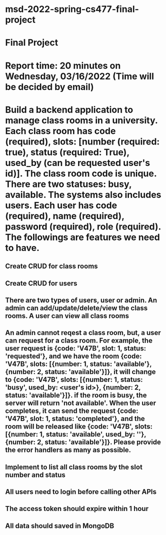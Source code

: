 # msd-2022-spring-cs477-final-project
# Final Project 
# Report time: 20 minutes on Wednesday, 03/16/2022 (Time will be decided by email)
# Build a backend application to manage class rooms in a university. Each class room has code (required), slots: [number (required: true), status (required: True), used_by (can be requested user's id)]. The class room code is unique. There are two statuses: busy, available. The systems also includes users. Each user has code (required), name (required), password (required), role (required). The followings are features we need to have. 

## Create CRUD for class rooms
## Create CRUD for users
## There are two types of users, user or admin. An admin can add/update/delete/view the class rooms. A user can view all class rooms
## An admin cannot reqest a class room, but, a user can request for a class room. For example, the user request is {code: 'V47B', slot: 1, status: 'requested'}, and we have the room {code: 'V47B', slots: [{number: 1, status: 'available'}, {number: 2, status: 'available'}]}, it will change to {code: 'V47B', slots: [{number: 1, status: 'busy', used_by: <user's id>}, {number: 2, status: 'available'}]}. if the room is busy, the server will return 'not available'. When the user completes, it can send the request {code: 'V47B', slot: 1, status: 'completed'}, and the room will be released like {code: 'V47B', slots: [{number: 1, status: 'available', used_by: ''}, {number: 2, status: 'available'}]}. Please provide the error handlers as many as possible.
## Implement to list all class rooms by the slot number and status
## All users need to login before calling other APIs
## The access token should expire within 1 hour
## All data should saved in MongoDB
